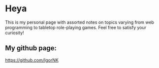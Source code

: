 # Heya
This is my personal page with assorted notes on topics varying from web programming to tabletop role-playing games.
Feel free to satisfy your curiosity!

## My github page: 
https://github.com/IgorNK